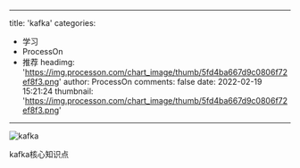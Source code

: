 
---
title: 'kafka'
categories: 
 - 学习
 - ProcessOn
 - 推荐
headimg: 'https://img.processon.com/chart_image/thumb/5fd4ba667d9c0806f72ef8f3.png'
author: ProcessOn
comments: false
date: 2022-02-19 15:21:24
thumbnail: 'https://img.processon.com/chart_image/thumb/5fd4ba667d9c0806f72ef8f3.png'
---

<div>   
<img class="thumb" alt="kafka" src="https://img.processon.com/chart_image/thumb/5fd4ba667d9c0806f72ef8f3.png" referrerpolicy="no-referrer">
<p>kafka核心知识点</p>  
</div>
            
